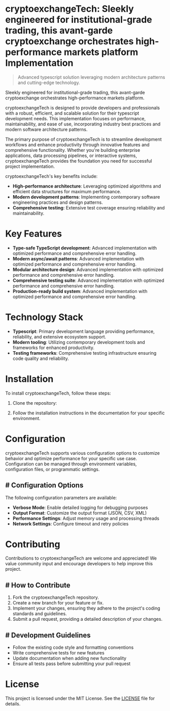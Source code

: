<!-- fallback_cryptoexchangeTech_20250802161321_33769 -->

# cryptoexchangeTech: Sleekly engineered for institutional-grade trading, this avant-garde cryptoexchange orchestrates high-performance markets platform Implementation
> Advanced typescript solution leveraging modern architecture patterns and cutting-edge technology.

Sleekly engineered for institutional-grade trading, this avant-garde cryptoexchange orchestrates high-performance markets platform.

cryptoexchangeTech is designed to provide developers and professionals with a robust, efficient, and scalable solution for their typescript development needs. This implementation focuses on performance, maintainability, and ease of use, incorporating industry best practices and modern software architecture patterns.

The primary purpose of cryptoexchangeTech is to streamline development workflows and enhance productivity through innovative features and comprehensive functionality. Whether you're building enterprise applications, data processing pipelines, or interactive systems, cryptoexchangeTech provides the foundation you need for successful project implementation.

cryptoexchangeTech's key benefits include:

* **High-performance architecture**: Leveraging optimized algorithms and efficient data structures for maximum performance.
* **Modern development patterns**: Implementing contemporary software engineering practices and design patterns.
* **Comprehensive testing**: Extensive test coverage ensuring reliability and maintainability.

# Key Features

* **Type-safe TypeScript development**: Advanced implementation with optimized performance and comprehensive error handling.
* **Modern async/await patterns**: Advanced implementation with optimized performance and comprehensive error handling.
* **Modular architecture design**: Advanced implementation with optimized performance and comprehensive error handling.
* **Comprehensive testing suite**: Advanced implementation with optimized performance and comprehensive error handling.
* **Production-ready build system**: Advanced implementation with optimized performance and comprehensive error handling.

# Technology Stack

* **Typescript**: Primary development language providing performance, reliability, and extensive ecosystem support.
* **Modern tooling**: Utilizing contemporary development tools and frameworks for enhanced productivity.
* **Testing frameworks**: Comprehensive testing infrastructure ensuring code quality and reliability.

# Installation

To install cryptoexchangeTech, follow these steps:

1. Clone the repository:


2. Follow the installation instructions in the documentation for your specific environment.

# Configuration

cryptoexchangeTech supports various configuration options to customize behavior and optimize performance for your specific use case. Configuration can be managed through environment variables, configuration files, or programmatic settings.

## # Configuration Options

The following configuration parameters are available:

* **Verbose Mode**: Enable detailed logging for debugging purposes
* **Output Format**: Customize the output format (JSON, CSV, XML)
* **Performance Settings**: Adjust memory usage and processing threads
* **Network Settings**: Configure timeout and retry policies

# Contributing

Contributions to cryptoexchangeTech are welcome and appreciated! We value community input and encourage developers to help improve this project.

## # How to Contribute

1. Fork the cryptoexchangeTech repository.
2. Create a new branch for your feature or fix.
3. Implement your changes, ensuring they adhere to the project's coding standards and guidelines.
4. Submit a pull request, providing a detailed description of your changes.

## # Development Guidelines

* Follow the existing code style and formatting conventions
* Write comprehensive tests for new features
* Update documentation when adding new functionality
* Ensure all tests pass before submitting your pull request

# License

This project is licensed under the MIT License. See the [LICENSE](https://github.com/uhsr/cryptoexchangeTech/blob/main/LICENSE) file for details.
